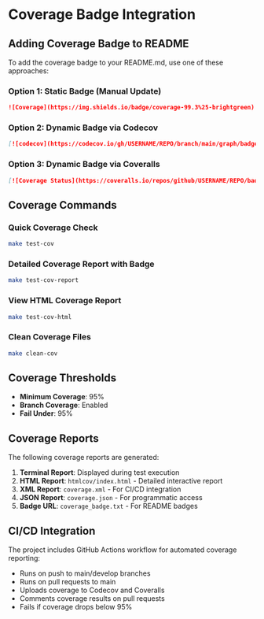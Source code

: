 # Coverage Badge Integration

## Adding Coverage Badge to README

To add the coverage badge to your README.md, use one of these approaches:

### Option 1: Static Badge (Manual Update)
```markdown
![Coverage](https://img.shields.io/badge/coverage-99.3%25-brightgreen)
```

### Option 2: Dynamic Badge via Codecov
```markdown
[![codecov](https://codecov.io/gh/USERNAME/REPO/branch/main/graph/badge.svg)](https://codecov.io/gh/USERNAME/REPO)
```

### Option 3: Dynamic Badge via Coveralls
```markdown
[![Coverage Status](https://coveralls.io/repos/github/USERNAME/REPO/badge.svg?branch=main)](https://coveralls.io/github/USERNAME/REPO?branch=main)
```

## Coverage Commands

### Quick Coverage Check
```bash
make test-cov
```

### Detailed Coverage Report with Badge
```bash
make test-cov-report
```

### View HTML Coverage Report
```bash
make test-cov-html
```

### Clean Coverage Files
```bash
make clean-cov
```

## Coverage Thresholds

- **Minimum Coverage**: 95%
- **Branch Coverage**: Enabled
- **Fail Under**: 95%

## Coverage Reports

The following coverage reports are generated:

1. **Terminal Report**: Displayed during test execution
2. **HTML Report**: `htmlcov/index.html` - Detailed interactive report
3. **XML Report**: `coverage.xml` - For CI/CD integration
4. **JSON Report**: `coverage.json` - For programmatic access
5. **Badge URL**: `coverage_badge.txt` - For README badges

## CI/CD Integration

The project includes GitHub Actions workflow for automated coverage reporting:

- Runs on push to main/develop branches
- Runs on pull requests to main
- Uploads coverage to Codecov and Coveralls
- Comments coverage results on pull requests
- Fails if coverage drops below 95%